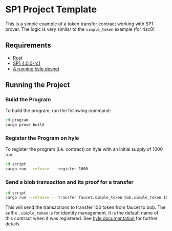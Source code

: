 # SP1 Project Template

This is a simple example of a token transfer contract working with SP1 prover.
The logic is very similar to the `simple_token` example (for risc0)

## Requirements

- [Rust](https://rustup.rs/)
- [SP1 4.0.0-rc1](https://docs.succinct.xyz/getting-started/install.html)
- [A running hyle devnet](https://docs.hyle.eu/developers/quickstart/devnet/)

## Running the Project

### Build the Program

To build the program, run the following command:

```sh
cd program
cargo prove build
```

### Register the Program on hyle

To register the program (i.e. contract) on hyle with an initial supply of 1000 run:

```sh
cd script
cargo run --release -- register 1000
```

### Send a blob transaction and its proof for a transfer

```sh
cd script
cargo run --release -- transfer faucet.simple_token bob.simple_token 100
```

This will send the transactions to transfer 100 token from faucet to bob. The suffix `.simple_token` is for identity management.
It is the default name of this contract when it was registered. See [hyle documentation](https://docs.hyle.eu/developers/general-doc/identity/) for further details.
